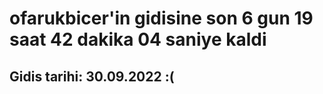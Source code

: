 # ofarukbicer'in gidisine son 6 gun 19 saat 42 dakika 04 saniye kaldi

## Gidis tarihi: 30.09.2022 :(